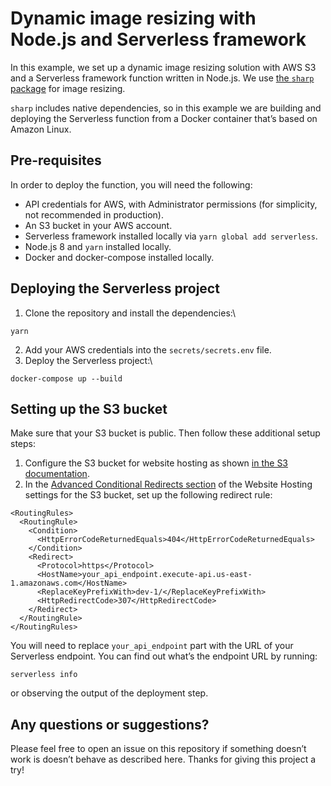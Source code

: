 <!--
title: 'Dynamic Image Resizing API'
description: 'This example shows you how to setup a dynamic image resizer API'
layout: Doc
framework: v1
platform: AWS
language: nodeJS
authorLink: 'https://github.com/rokumatsumoto'
authorName: 'Samet Gunaydin'
authorAvatar: 'https://avatars3.githubusercontent.com/u/28678254?s=460&v=4'
-->

# Dynamic image resizing with Node.js and Serverless framework

In this example, we set up a dynamic image resizing solution with AWS S3 and a Serverless framework function written in Node.js. We use [the `sharp` package](https://www.npmjs.com/package/sharp) for image resizing.

`sharp` includes native dependencies, so in this example we are building and deploying the Serverless function from a Docker container that’s based on Amazon Linux.

## Pre-requisites

In order to deploy the function, you will need the following:

- API credentials for AWS, with Administrator permissions (for simplicity, not recommended in production).
- An S3 bucket in your AWS account.
- Serverless framework installed locally via `yarn global add serverless`.
- Node.js 8 and `yarn` installed locally.
- Docker and docker-compose installed locally.

## Deploying the Serverless project

1. Clone the repository and install the dependencies:\

```
yarn
```

2. Add your AWS credentials into the `secrets/secrets.env` file.
3. Deploy the Serverless project:\

```
docker-compose up --build
```

## Setting up the S3 bucket

Make sure that your S3 bucket is public. Then follow these additional setup steps:

1. Configure the S3 bucket for website hosting as shown [in the S3 documentation](https://docs.aws.amazon.com/AmazonS3/latest/dev/HowDoIWebsiteConfiguration.html).
2. In the [Advanced Conditional Redirects section](https://docs.aws.amazon.com/AmazonS3/latest/dev/how-to-page-redirect.html#advanced-conditional-redirects) of the Website Hosting settings for the S3 bucket, set up the following redirect rule:

```
<RoutingRules>
  <RoutingRule>
    <Condition>
      <HttpErrorCodeReturnedEquals>404</HttpErrorCodeReturnedEquals>
    </Condition>
    <Redirect>
      <Protocol>https</Protocol>
      <HostName>your_api_endpoint.execute-api.us-east-1.amazonaws.com</HostName>
      <ReplaceKeyPrefixWith>dev-1/</ReplaceKeyPrefixWith>
      <HttpRedirectCode>307</HttpRedirectCode>
    </Redirect>
  </RoutingRule>
</RoutingRules>
```

You will need to replace `your_api_endpoint` part with the URL of your Serverless endpoint. You can find out what’s the endpoint URL by running:

```
serverless info
```

or observing the output of the deployment step.

## Any questions or suggestions?

Please feel free to open an issue on this repository if something doesn’t work is doesn’t behave as described here. Thanks for giving this project a try!
